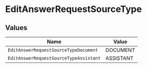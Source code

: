 # EditAnswerRequestSourceType


## Values

| Name                                   | Value                                  |
| -------------------------------------- | -------------------------------------- |
| `EditAnswerRequestSourceTypeDocument`  | DOCUMENT                               |
| `EditAnswerRequestSourceTypeAssistant` | ASSISTANT                              |